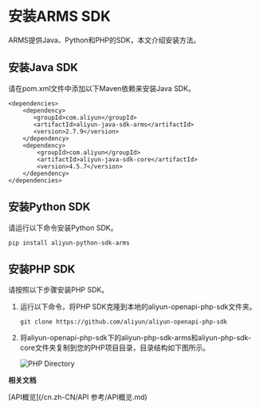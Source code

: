 # 安装ARMS SDK

ARMS提供Java、Python和PHP的SDK，本文介绍安装方法。

## 安装Java SDK

请在pom.xml文件中添加以下Maven依赖来安装Java SDK。

```
<dependencies>
    <dependency>
       <groupId>com.aliyun</groupId>
       <artifactId>aliyun-java-sdk-arms</artifactId>
       <version>2.7.9</version>
    </dependency>
    <dependency>
        <groupId>com.aliyun</groupId>
        <artifactId>aliyun-java-sdk-core</artifactId>
        <version>4.5.7</version>
    </dependency>
</dependencies>
```

## 安装Python SDK

请运行以下命令安装Python SDK。

```
pip install aliyun-python-sdk-arms
```

## 安装PHP SDK

请按照以下步骤安装PHP SDK。

1.  运行以下命令，将PHP SDK克隆到本地的aliyun-openapi-php-sdk文件夹。

    ```
    git clone https://github.com/aliyun/aliyun-openapi-php-sdk
    ```

2.  将aliyun-openapi-php-sdk下的aliyun-php-sdk-arms和aliyun-php-sdk-core文件夹复制到您的PHP项目目录，目录结构如下图所示。

    ![PHP Directory](https://static-aliyun-doc.oss-cn-hangzhou.aliyuncs.com/assets/img/zh-CN/3562034061/p43309.png)


**相关文档**  


[API概览](/cn.zh-CN/API 参考/API概览.md)

